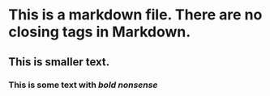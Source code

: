 # This is a markdown file. There are no closing tags in Markdown.
## This is smaller text.
### This is some text with _bold nonsense_
